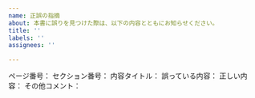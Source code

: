 ```yaml
---
name: 正誤の指摘
about: 本書に誤りを見つけた際は、以下の内容とともにお知らせください。
title: ''
labels: ''
assignees: ''

---
```


ページ番号：
セクション番号：
内容タイトル：
誤っている内容：
正しい内容：
その他コメント：
